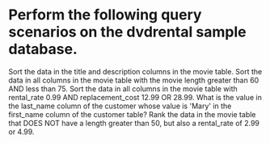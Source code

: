 # Perform the following query scenarios on the dvdrental sample database.



Sort the data in the title and description columns in the movie table.
Sort the data in all columns in the movie table with the movie length greater than 60 AND less than 75.
Sort the data in all columns in the movie table with rental_rate 0.99 AND replacement_cost 12.99 OR 28.99.
What is the value in the last_name column of the customer whose value is 'Mary' in the first_name column of the customer table?
Rank the data in the movie table that DOES NOT have a length greater than 50, but also a rental_rate of 2.99 or 4.99.